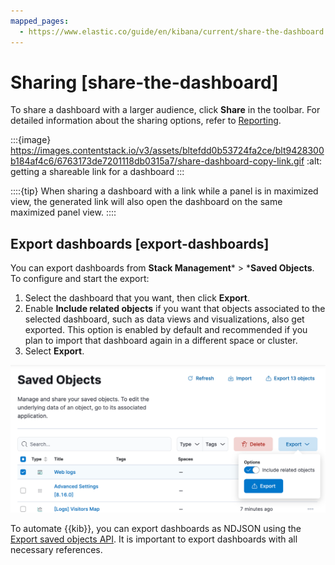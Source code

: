 ```yaml
---
mapped_pages:
  - https://www.elastic.co/guide/en/kibana/current/share-the-dashboard.html
---
```


# Sharing [share-the-dashboard]

To share a dashboard with a larger audience, click **Share** in the toolbar. For detailed information about the sharing options, refer to [Reporting](../report-and-share.md).

:::{image} https://images.contentstack.io/v3/assets/bltefdd0b53724fa2ce/blt9428300b184af4c6/6763173de7201118db0315a7/share-dashboard-copy-link.gif
:alt: getting a shareable link for a dashboard
:::

::::{tip}
When sharing a dashboard with a link while a panel is in maximized view, the generated link will also open the dashboard on the same maximized panel view.
::::



## Export dashboards [export-dashboards]

You can export dashboards from **Stack Management*** > ***Saved Objects**. To configure and start the export:

1. Select the dashboard that you want, then click **Export**.
2. Enable **Include related objects** if you want that objects associated to the selected dashboard, such as data views and visualizations, also get exported. This option is enabled by default and recommended if you plan to import that dashboard again in a different space or cluster.
3. Select **Export**.

![Option to export a dashboard](../../images/kibana-dashboard-export-saved-object.png "")

To automate {{kib}}, you can export dashboards as NDJSON using the [Export saved objects API](https://www.elastic.co/docs/api/doc/kibana/group/endpoint-saved-objects). It is important to export dashboards with all necessary references.
